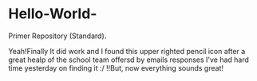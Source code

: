# Hello-World-

Primer Repository (Standard).

Yeah!Finally It did work and I found this upper righted pencil icon after a great healp of the school team offersd by emails responses 
I've had hard time yesterday on finding it :/ !!But, now everything sounds great! 
